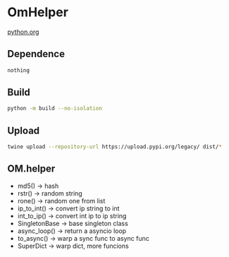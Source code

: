 # OmHelper
[python.org](https://packaging.python.org/tutorials/packaging-projects/#packaging-python-projects)

## Dependence
```bash
nothing
```

## Build
```bash
python -m build --no-isolation
```

## Upload
```bash
twine upload --repository-url https://upload.pypi.org/legacy/ dist/*
```

## OM.helper
- md5() -> hash
- rstr() -> random string
- rone() -> random one from list
- ip_to_int() -> convert ip string to int
- int_to_ip() -> convert int ip to ip string
- SingletonBase -> base singleton class
- async_loop() -> return a asyncio loop
- to_async() -> warp a sync func to async func
- SuperDict -> warp dict, more funcions

